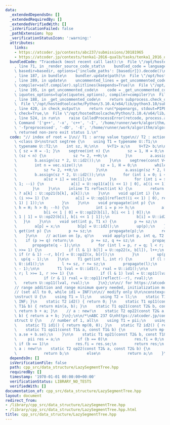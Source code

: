 ```yaml
---
data:
  _extendedDependsOn: []
  _extendedRequiredBy: []
  _extendedVerifiedWith: []
  _isVerificationFailed: false
  _pathExtension: hpp
  _verificationStatusIcon: ':warning:'
  attributes:
    links:
    - https://atcoder.jp/contests/abc237/submissions/30181965
    - https://atcoder.jp/contests/tenka1-2016-qualb/tasks/tenka1_2016_qualB_d
  bundledCode: "Traceback (most recent call last):\n  File \"/opt/hostedtoolcache/Python/3.10.4/x64/lib/python3.10/site-packages/onlinejudge_verify/documentation/build.py\"\
    , line 71, in _render_source_code_stat\n    bundled_code = language.bundle(stat.path,\
    \ basedir=basedir, options={'include_paths': [basedir]}).decode()\n  File \"/opt/hostedtoolcache/Python/3.10.4/x64/lib/python3.10/site-packages/onlinejudge_verify/languages/cplusplus.py\"\
    , line 187, in bundle\n    bundler.update(path)\n  File \"/opt/hostedtoolcache/Python/3.10.4/x64/lib/python3.10/site-packages/onlinejudge_verify/languages/cplusplus_bundle.py\"\
    , line 289, in update\n    uncommented_lines = get_uncommented_code(path, iquotes=self.iquotes,\
    \ compiler=self.compiler).splitlines(keepends=True)\n  File \"/opt/hostedtoolcache/Python/3.10.4/x64/lib/python3.10/site-packages/onlinejudge_verify/languages/cplusplus_bundle.py\"\
    , line 195, in get_uncommented_code\n    code = _get_uncommented_code(path.resolve(),\
    \ iquotes_options=tuple(iquotes_options), compiler=compiler)\n  File \"/opt/hostedtoolcache/Python/3.10.4/x64/lib/python3.10/site-packages/onlinejudge_verify/languages/cplusplus_bundle.py\"\
    , line 188, in _get_uncommented_code\n    return subprocess.check_output(command)\n\
    \  File \"/opt/hostedtoolcache/Python/3.10.4/x64/lib/python3.10/subprocess.py\"\
    , line 420, in check_output\n    return run(*popenargs, stdout=PIPE, timeout=timeout,\
    \ check=True,\n  File \"/opt/hostedtoolcache/Python/3.10.4/x64/lib/python3.10/subprocess.py\"\
    , line 524, in run\n    raise CalledProcessError(retcode, process.args,\nsubprocess.CalledProcessError:\
    \ Command '['g++', '-x', 'c++', '-I', '/home/runner/work/algorithm/algorithm',\
    \ '-fpreprocessed', '-dD', '-E', '/home/runner/work/algorithm/algorithm/cpp_src/data_structure/LazySegmentTree.hpp']'\
    \ returned non-zero exit status 1.\n"
  code: "// index of root = 1\n// T1 : array value type\n// T2 : action type\n\ntemplate\
    \ <class U>\nstruct segtree {\n    using T1 = typename U::T1;\n    using T2 =\
    \ typename U::T2;\n    int sz, H;\n\n    V<T1> a;\n    V<T2> b;\n\n    segtree()\
    \ { sz = H = -1; }\n    segtree(int n) {\n        sz = 1, H = 0;\n        while\
    \ (sz < n) {\n            sz *= 2, ++H;\n        }\n        a.assign(sz * 2, U::id1());\n\
    \        b.assign(sz * 2, U::id2());\n    }\n\n    segtree(const V<T1>& vec) {\n\
    \        int n = vec.size();\n        sz = 1, H = 0;\n        while (sz < n) {\n\
    \            sz *= 2, ++H;\n        }\n\n        a.assign(sz * 2, U::id1());\n\
    \        b.assign(sz * 2, U::id2());\n\n        for (int i = 0; i < n; ++i) {\n\
    \            a[sz + i] = vec[i];\n        }\n        for (int i = sz - 1; i >=\
    \ 1; --i) {\n            a[i] = U::op11(a[(i << 1) | 0], a[(i << 1) | 1]);\n \
    \       }\n    }\n\n    inline T1 reflect(int k) {\n        return b[k] == U::id2()\
    \ ? a[k] : U::op21(b[k], a[k]);\n    }\n\n    void up(int i) {\n        while\
    \ (i >>= 1) {\n            a[i] = U::op11(reflect((i << 1) | 0), reflect((i <<\
    \ 1) | 1));\n        }\n    }\n\n    void propagate(int p) {\n        for (int\
    \ h = H; h > 0; --h) {\n            int i = p >> h;\n            a[i] = reflect(i);\n\
    \            b[i << 1 | 0] = U::op22(b[i], b[i << 1 | 0]);\n            b[i <<\
    \ 1 | 1] = U::op22(b[i], b[i << 1 | 1]);\n            b[i] = U::id2();\n     \
    \   }\n    }\n\n    void set(int p, T1 x) {\n        p += sz;\n        propagate(p);\n\
    \        a[p] = x;\n        b[p] = U::id2();\n        up(p);\n    }\n\n    T1\
    \ get(int p) {\n        p += sz;\n        propagate(p);\n        return reflect(p);\n\
    \    }\n\n    // action on [p, q)\n    void apply(int p, int q, T2 x) {\n    \
    \    if (p >= q) return;\n        p += sz, q += sz;\n        propagate(p);\n \
    \       propagate(q - 1);\n\n        for (int l = p, r = q; l < r; l >>= 1, r\
    \ >>= 1) {\n            if (l & 1) b[l] = U::op22(x, b[l]), l++;\n           \
    \ if (r & 1) --r, b[r] = U::op22(x, b[r]);\n        }\n        up(p);\n      \
    \  up(q - 1);\n    }\n\n    T1 get(int l, int r) {\n        if (l >= r) return\
    \ U::id1();\n        l += sz, r += sz;\n        propagate(l);\n        propagate(r\
    \ - 1);\n\n        T1 lval = U::id1(), rval = U::id1();\n\n        for (; l <\
    \ r; l >>= 1, r >>= 1) {\n            if (l & 1) lval = U::op11(lval, reflect(l++));\n\
    \            if (r & 1) rval = U::op11(reflect(--r), rval);\n        }\n     \
    \   return U::op11(lval, rval);\n    }\n};\n\n// for https://atcoder.jp/contests/tenka1-2016-qualb/tasks/tenka1_2016_qualB_d\n\
    // range addition and range minimum query needed, initialization must be cared\n\
    // (set all to 0, while id1 = INF)\n\n// modify only U\n\nconstexpr ll INF = TEN(18);\n\
    \nstruct U {\n    using T1 = ll;\n    using T2 = ll;\n    static T1 id1() { return\
    \ INF; }\n    static T2 id2() { return 0; }\n    static T1 op11(const T1& a, const\
    \ T1& b) { return min(a, b); }\n    static T1 op21(const T2& b, const T1& a) {\
    \ return b + a; }\n    // a : new!\n    static T2 op22(const T2& a, const T2&\
    \ b) { return a + b; }\n};\n\n/*\nABC 237 G\nhttps://atcoder.jp/contests/abc237/submissions/30181965\n\
    struct U {\n    // number of 1, all\n    using T1 = pii;\n    using T2 = int;\n\
    \    static T1 id1() { return mp(0, 0); }\n    static T2 id2() { return -1; }\n\
    \    static T1 op11(const T1& a, const T1& b) {\n        return mp(a.fi + b.fi,\
    \ a.se + b.se);\n    }\n\n    static T1 op21(const T2& b, const T1& a) {\n   \
    \     pii res = a;\n        if (b == 0)\n            res.fi = 0;\n        else\
    \ if (b == 1)\n            res.fi = res.se;\n        return res;\n    }\n    //\
    \ a : new!\n    static T2 op22(const T2& a, const T2& b) {\n        if (a == id2())\n\
    \            return b;\n        else\n            return a;\n    }\n};/*"
  dependsOn: []
  isVerificationFile: false
  path: cpp_src/data_structure/LazySegmentTree.hpp
  requiredBy: []
  timestamp: '1970-01-01 00:00:00+00:00'
  verificationStatus: LIBRARY_NO_TESTS
  verifiedWith: []
documentation_of: cpp_src/data_structure/LazySegmentTree.hpp
layout: document
redirect_from:
- /library/cpp_src/data_structure/LazySegmentTree.hpp
- /library/cpp_src/data_structure/LazySegmentTree.hpp.html
title: cpp_src/data_structure/LazySegmentTree.hpp
---
```

